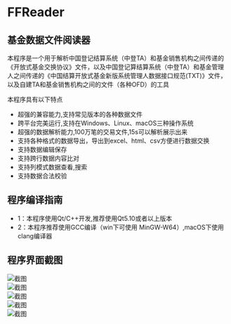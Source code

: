 # FFReader

## 基金数据文件阅读器  
本程序是一个用于解析中国登记结算系统（中登TA）和基金销售机构之间传递的《开放式基金交换协议》文件，以及中国登记算结算系统（中登TA）和基金管理人之间传递的《中国结算开放式基金新版系统管理人数据接口规范(TXT)》文件，以及自建TA和基金销售机构之间的文件（各种OFD）的工具  

本程序具有以下特点  
* 超强的兼容能力,支持常见版本的各种数据文件  
* 跨平台完美运行,支持在Windows、Linux、macOS三种操作系统  
* 超强的数据解析能力,100万笔的交易文件,15s可以解析展示出来  
* 支持各种格式的数据导出，导出到excel、html、csv方便进行数据交换  
* 支持数据编辑保存  
* 支持跨行数据内容比对  
* 支持列模式数据查看,搜索  
* 支持数据合法校验  

## 程序编译指南

* 1：本程序使用Qt/C++开发,推荐使用Qt5.10或者以上版本  
* 2：本程序推荐使用GCC编译（win下可使用 MinGW-W64）,macOS下使用clang编译器  

## 程序界面截图
![截图](https://gitee.com/zzunet/HuangYingPicture/blob/master/screenshots/FFReader/001.png)  
![截图](https://gitee.com/zzunet/HuangYingPicture/blob/master/screenshots/FFReader/002.png)  
![截图](https://gitee.com/zzunet/HuangYingPicture/blob/master/screenshots/FFReader/003.png)  
![截图](https://gitee.com/zzunet/HuangYingPicture/blob/master/screenshots/FFReader/004.png)  
![截图](https://gitee.com/zzunet/HuangYingPicture/blob/master/screenshots/FFReader/005.png)  